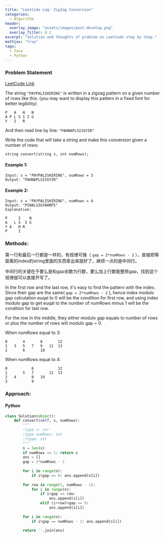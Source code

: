 ```yaml
---
title: "LeetCode Log: ZigZag Conversion"
categories:
  - Algorithm
header:
  overlay_image: "assets/images/post-develop.png"
  overlay_filter: 0.2
excerpt: "Solution and thoughts of problem on LeetCode step by step."
mathjax: "true"
tags:
  - Java
  - Python
---
```


### Problem Statement

[LeetCode Link](https://leetcode.com/problems/zigzag-conversion/)

The string ```"PAYPALISHIRING"``` is written in a zigzag pattern on a given number of rows like this: (you may want to display this pattern in a fixed font for better legibility)

```
P   A   H   N
A P L S I I G
Y   I   R
```
And then read line by line: ```"PAHNAPLSIIGYIR"```

Write the code that will take a string and make this conversion given a number of rows:

```
string convert(string s, int numRows);
```

#### Example 1:

```
Input: s = "PAYPALISHIRING", numRows = 3
Output: "PAHNAPLSIIGYIR"
```

#### Example 2:

```
Input: s = "PAYPALISHIRING", numRows = 4
Output: "PINALSIGYAHRPI"
Explanation:

P     I    N
A   L S  I G
Y A   H R
P     I
```

### Methods:

第一行和最后一行都是一样的，有规律可循（ ```gap = 2*numRows - 2``` ），直接把等距离的index的string里面的东西拿出来就好了，麻烦一点的是中间行。

中间行的关键在于要么是和gap余数为行数，要么加上行数能整除gap，找到这个规律就可以直接开写了。

In the first row and the last row, it's easy to find the pattern with the index. Since their gap are the same( ```gap = 2*numRows - 2``` ), hence index modulo gap calculation euqal to 0 will be the condition for first row, and using index modulo gap to get euqal to the number of numRows minus 1 will be the condition for last row.

For the row in the middle, they either modulo gap equals to number of rows or plus the number of rows will modulo gap = 0.

When numRows equal to 3:

```
0	 	4	 	8	 	12
1	3	5	7	9	11	13
2	 	6	 	10	 	 
```

When numRows equal to 4:

```
0	 	 	6	 	 	12
1	 	5	7	 	11	13
2	4	 	8	10	 	 
3	 	 	9	 	 	 
```

### Approach:

#### Python

```python
class Solution(object):
    def convert(self, s, numRows):
        """
        :type s: str
        :type numRows: int
        :rtype: str
        """
        n = len(s)
        if numRows == 1: return s
        ans = []
        gap = 2*numRows - 2
        
        for i in range(n):
            if i%gap == 0: ans.append(s[i])
                
        for row in range(1, numRows - 1):
            for i in range(n):
                if i%gap == row: 
                    ans.append(s[i])
                elif (i+row)%gap == 0:
                    ans.append(s[i])
                    
        for i in range(n):
            if i%gap == numRows - 1: ans.append(s[i])
                
        return ''.join(ans)
```
